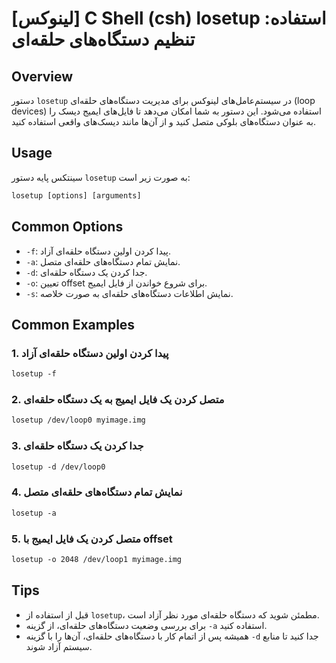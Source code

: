 # [لینوکس] C Shell (csh) losetup استفاده: تنظیم دستگاه‌های حلقه‌ای

## Overview
دستور `losetup` در سیستم‌عامل‌های لینوکس برای مدیریت دستگاه‌های حلقه‌ای (loop devices) استفاده می‌شود. این دستور به شما امکان می‌دهد تا فایل‌های ایمیج دیسک را به عنوان دستگاه‌های بلوکی متصل کنید و از آن‌ها مانند دیسک‌های واقعی استفاده کنید.

## Usage
سینتکس پایه دستور `losetup` به صورت زیر است:

```csh
losetup [options] [arguments]
```

## Common Options
- `-f`: پیدا کردن اولین دستگاه حلقه‌ای آزاد.
- `-a`: نمایش تمام دستگاه‌های حلقه‌ای متصل.
- `-d`: جدا کردن یک دستگاه حلقه‌ای.
- `-o`: تعیین offset برای شروع خواندن از فایل ایمیج.
- `-s`: نمایش اطلاعات دستگاه‌های حلقه‌ای به صورت خلاصه.

## Common Examples
### 1. پیدا کردن اولین دستگاه حلقه‌ای آزاد
```csh
losetup -f
```

### 2. متصل کردن یک فایل ایمیج به یک دستگاه حلقه‌ای
```csh
losetup /dev/loop0 myimage.img
```

### 3. جدا کردن یک دستگاه حلقه‌ای
```csh
losetup -d /dev/loop0
```

### 4. نمایش تمام دستگاه‌های حلقه‌ای متصل
```csh
losetup -a
```

### 5. متصل کردن یک فایل ایمیج با offset
```csh
losetup -o 2048 /dev/loop1 myimage.img
```

## Tips
- قبل از استفاده از `losetup`، مطمئن شوید که دستگاه حلقه‌ای مورد نظر آزاد است.
- برای بررسی وضعیت دستگاه‌های حلقه‌ای، از گزینه `-a` استفاده کنید.
- همیشه پس از اتمام کار با دستگاه‌های حلقه‌ای، آن‌ها را با گزینه `-d` جدا کنید تا منابع سیستم آزاد شوند.